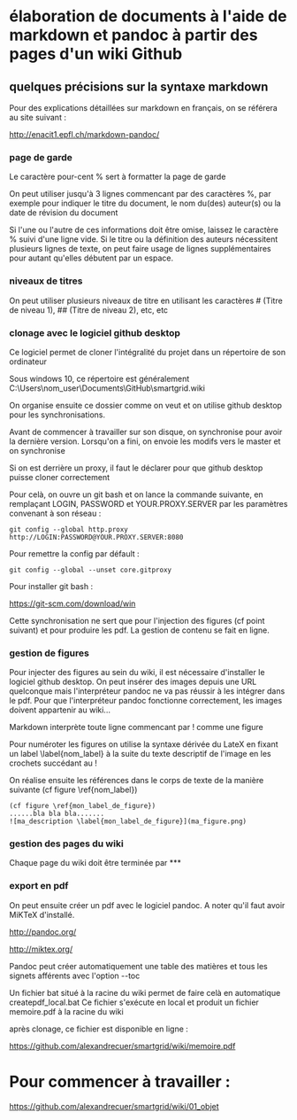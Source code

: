 # élaboration de documents à l'aide de markdown et pandoc à partir des pages d'un wiki Github
## quelques précisions sur la syntaxe markdown

Pour des explications détaillées sur markdown en français, on se référera au site suivant :

http://enacit1.epfl.ch/markdown-pandoc/

### page de garde
Le caractère pour-cent % sert à formatter la page de garde

On peut utiliser jusqu'à 3 lignes commencant par des caractères %, par exemple pour indiquer le titre du document, le nom du(des) auteur(s) ou la date de révision du document

Si l'une ou l'autre de ces informations doit être omise, laissez le caractère % suivi d'une ligne vide. Si le titre ou la définition des auteurs nécessitent plusieurs lignes de texte, on peut faire usage de lignes supplémentaires pour autant qu'elles débutent par un espace.

### niveaux de titres

On peut utiliser plusieurs niveaux de titre en utilisant les caractères # (Titre de niveau 1), ## (Titre de niveau 2), etc, etc

### clonage avec le logiciel github desktop

Ce logiciel permet de cloner l'intégralité du projet dans un répertoire de son ordinateur

Sous windows 10, ce répertoire est généralement C:\Users\nom_user\Documents\GitHub\smartgrid.wiki

On organise ensuite ce dossier comme on veut et on utilise github desktop pour les synchronisations.

Avant de commencer à travailler sur son disque, on synchronise pour avoir la dernière version. Lorsqu'on a fini, on envoie les modifs vers le master et on synchronise

Si on est derrière un proxy, il faut le déclarer pour que github desktop puisse cloner correctement 

Pour celà, on ouvre un git bash et on lance la commande suivante, en remplaçant LOGIN, PASSWORD et YOUR.PROXY.SERVER par les paramètres convenant à son réseau :

~~~~~~~ { .bash }
git config --global http.proxy http://LOGIN:PASSWORD@YOUR.PROXY.SERVER:8080
~~~~~~~

Pour remettre la config par défault :

~~~~~~~ { .bash }
git config --global --unset core.gitproxy
~~~~~~~

Pour installer git bash :

https://git-scm.com/download/win

Cette synchronisation ne sert que pour l'injection des figures (cf point suivant) et pour produire les pdf. La gestion de contenu se fait en ligne.

### gestion de figures
Pour injecter des figures au sein du wiki, il est nécessaire d'installer le logiciel github desktop. On peut insérer des images depuis une URL quelconque mais l'interpréteur pandoc ne va pas réussir à les intégrer dans le pdf. Pour que l'interpréteur pandoc fonctionne correctement, les images doivent appartenir au wiki... 

Markdown interprète toute ligne commencant par ! comme une figure

Pour numéroter les figures on utilise la syntaxe dérivée du LateX en fixant un label \label{nom_label} à la suite du texte descriptif de l'image en les crochets succédant au ! 

On réalise ensuite les références dans le corps de texte de la manière suivante (cf figure \ref{nom_label})

~~~~~~~ { .markdown }
(cf figure \ref{mon_label_de_figure})
......bla bla bla.......
![ma_description \label{mon_label_de_figure}](ma_figure.png)
~~~~~~~



### gestion des pages du wiki

Chaque page du wiki doit être terminée par ***

### export en pdf

On peut ensuite créer un pdf avec le logiciel pandoc. A noter qu'il faut avoir MiKTeX d'installé.

http://pandoc.org/

http://miktex.org/


Pandoc peut créer automatiquement une table des matières et tous les signets afférents avec l'option --toc

Un fichier bat situé à la racine du wiki permet de faire celà en automatique createpdf_local.bat
Ce fichier s'exécute en local et produit un fichier memoire.pdf à la racine du wiki

après clonage, ce fichier est disponible en ligne :

https://github.com/alexandrecuer/smartgrid/wiki/memoire.pdf

# Pour commencer à travailler :

https://github.com/alexandrecuer/smartgrid/wiki/01_objet
